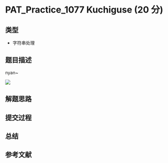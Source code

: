 # PAT_Practice_1077 Kuchiguse (20 分)

## 类型
- 字符串处理
## 题目描述
nyan~

![](https://image.haiqingd.top/20210706215626.png)
## 解题思路

## 提交过程

## 总结

## 参考文献